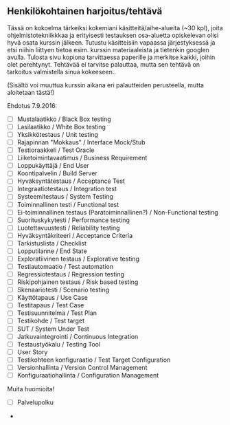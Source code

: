 ## Henkilökohtainen harjoitus/tehtävä

Tässä on kokoelma tärkeiksi kokemiani käsitteitä/aihe-alueita (~30 kpl), joita ohjelmistotekniikkkaa ja erityisesti testauksen osa-aluetta opiskelevan olisi hyvä osata kurssin jälkeen. Tutustu käsitteisiin vapaassa järjestyksessä ja etsi niihin liittyen tietoa esim. kurssin materiaaleista ja tietenkin googlen avulla.
Tulosta sivu kopiona tarvittaessa paperille ja merkitse kaikki, joihin olet perehtynyt. Tehtävää ei tarvitse palauttaa, mutta sen tehtävä on tarkoitus valmistella sinua kokeeseen..

(Sisältö voi muuttua kurssin aikana eri palautteiden perusteella, mutta aloitetaan tästä!)


Ehdotus 7.9.2016:


- [ ] Mustalaatikko / Black Box testing
- [ ] Lasilaatikko / White Box testing
- [ ] Yksikkötestaus / Unit testing
- [ ] Rajapinnan "Mokkaus" / Interface Mock/Stub
- [ ] Testioraakkeli / Test Oracle 
- [ ] Liiketoimintavaatimus / Business Requirement
- [ ] Loppukäyttäjä / End User
- [ ] Koontipalvelin / Build Server
- [ ] Hyväksyntätestaus / Acceptance Test
- [ ] Integraatiotestaus / Integration test
- [ ] Systeemitestaus / System Testing
- [ ] Toiminnallinen testi / Functional test
- [ ] Ei-toiminnallinen testaus (Paratoiminnallinen?) / Non-Functional testing
- [ ] Suorituskykytesti / Performance testing 
- [ ] Luotettavuustesti / Reliability testing
- [ ] Hyväksyntäkriteeri / Acceptance Criteria
- [ ] Tarkistuslista / Checklist
- [ ] Lopputilanne / End State
- [ ] Exploratiivinen testaus / Explorative testing
- [ ] Testiautomaatio / Test automation
- [ ] Regressiotestaus / Regression testing
- [ ] Riskipohjainen testaus / Risk based testing
- [ ] Skenaariotesti / Scenario testing
- [ ] Käyttötapaus / Use Case
- [ ] Testitapaus / Test Case
- [ ] Testisuunnitelma / Test Plan
- [ ] Testikohde / Test target
- [ ] SUT / System Under Test
- [ ] Jatkuvaintegrointi  / Continuous Integration
- [ ] Testaustyökalu / Testing Tool
- [ ] User Story
- [ ] Testikohteen konfiguraatio / Test Target Configuration
- [ ] Versionhallinta / Version Control Management
- [ ] Konfiguraatiohallinta / Configuration Management

Muita huomioita!

- [ ] Palvelupolku
- 










